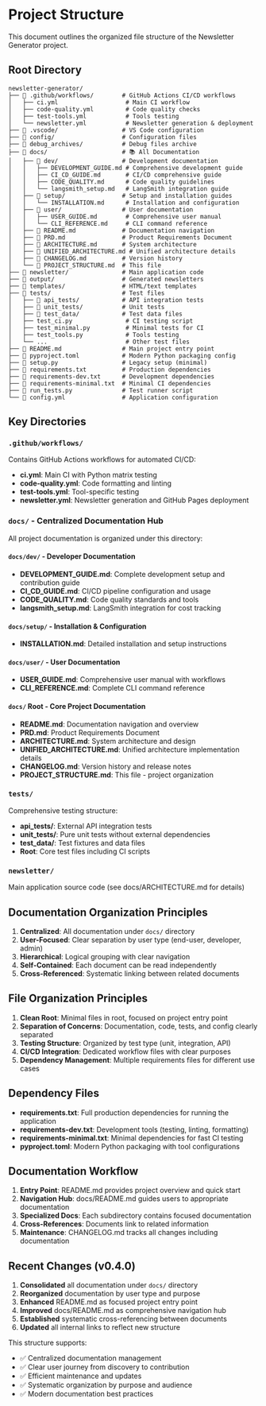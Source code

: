 # Project Structure

This document outlines the organized file structure of the Newsletter Generator project.

## Root Directory

```
newsletter-generator/
├── 📁 .github/workflows/        # GitHub Actions CI/CD workflows
│   ├── ci.yml                   # Main CI workflow
│   ├── code-quality.yml         # Code quality checks
│   ├── test-tools.yml           # Tools testing
│   └── newsletter.yml           # Newsletter generation & deployment
├── 📁 .vscode/                  # VS Code configuration
├── 📁 config/                   # Configuration files
├── 📁 debug_archives/           # Debug files archive
├── 📁 docs/                     # 📚 All Documentation
│   ├── 📁 dev/                  # Development documentation
│   │   ├── DEVELOPMENT_GUIDE.md # Comprehensive development guide
│   │   ├── CI_CD_GUIDE.md       # CI/CD comprehensive guide
│   │   ├── CODE_QUALITY.md      # Code quality guidelines  
│   │   └── langsmith_setup.md   # LangSmith integration guide
│   ├── 📁 setup/                # Setup and installation guides
│   │   └── INSTALLATION.md      # Installation and configuration
│   ├── 📁 user/                 # User documentation
│   │   ├── USER_GUIDE.md        # Comprehensive user manual
│   │   └── CLI_REFERENCE.md     # CLI command reference
│   ├── 📄 README.md             # Documentation navigation
│   ├── 📄 PRD.md                # Product Requirements Document
│   ├── 📄 ARCHITECTURE.md       # System architecture
│   ├── 📄 UNIFIED_ARCHITECTURE.md # Unified architecture details
│   ├── 📄 CHANGELOG.md          # Version history
│   └── 📄 PROJECT_STRUCTURE.md  # This file
├── 📁 newsletter/               # Main application code
├── 📁 output/                   # Generated newsletters
├── 📁 templates/                # HTML/text templates
├── 📁 tests/                    # Test files
│   ├── 📁 api_tests/            # API integration tests
│   ├── 📁 unit_tests/           # Unit tests
│   ├── 📁 test_data/            # Test data files
│   ├── test_ci.py               # CI testing script
│   ├── test_minimal.py          # Minimal tests for CI
│   ├── test_tools.py            # Tools testing
│   └── ...                      # Other test files
├── 📄 README.md                 # Main project entry point
├── 📄 pyproject.toml            # Modern Python packaging config
├── 📄 setup.py                  # Legacy setup (minimal)
├── 📄 requirements.txt          # Production dependencies
├── 📄 requirements-dev.txt      # Development dependencies
├── 📄 requirements-minimal.txt  # Minimal CI dependencies
├── 📄 run_tests.py              # Test runner script
└── 📄 config.yml                # Application configuration
```

## Key Directories

### `.github/workflows/`
Contains GitHub Actions workflows for automated CI/CD:
- **ci.yml**: Main CI with Python matrix testing
- **code-quality.yml**: Code formatting and linting
- **test-tools.yml**: Tool-specific testing 
- **newsletter.yml**: Newsletter generation and GitHub Pages deployment

### `docs/` - Centralized Documentation Hub
All project documentation is organized under this directory:

#### `docs/dev/` - Developer Documentation
- **DEVELOPMENT_GUIDE.md**: Complete development setup and contribution guide
- **CI_CD_GUIDE.md**: CI/CD pipeline configuration and usage
- **CODE_QUALITY.md**: Code quality standards and tools
- **langsmith_setup.md**: LangSmith integration for cost tracking

#### `docs/setup/` - Installation & Configuration
- **INSTALLATION.md**: Detailed installation and setup instructions

#### `docs/user/` - User Documentation  
- **USER_GUIDE.md**: Comprehensive user manual with workflows
- **CLI_REFERENCE.md**: Complete CLI command reference

#### `docs/` Root - Core Project Documentation
- **README.md**: Documentation navigation and overview
- **PRD.md**: Product Requirements Document
- **ARCHITECTURE.md**: System architecture and design
- **UNIFIED_ARCHITECTURE.md**: Unified architecture implementation details
- **CHANGELOG.md**: Version history and release notes
- **PROJECT_STRUCTURE.md**: This file - project organization

### `tests/`
Comprehensive testing structure:
- **api_tests/**: External API integration tests
- **unit_tests/**: Pure unit tests without external dependencies  
- **test_data/**: Test fixtures and data files
- **Root**: Core test files including CI scripts

### `newsletter/`
Main application source code (see docs/ARCHITECTURE.md for details)

## Documentation Organization Principles

1. **Centralized**: All documentation under `docs/` directory
2. **User-Focused**: Clear separation by user type (end-user, developer, admin)
3. **Hierarchical**: Logical grouping with clear navigation
4. **Self-Contained**: Each document can be read independently
5. **Cross-Referenced**: Systematic linking between related documents

## File Organization Principles

1. **Clean Root**: Minimal files in root, focused on project entry point
2. **Separation of Concerns**: Documentation, code, tests, and config clearly separated
3. **Testing Structure**: Organized by test type (unit, integration, API)
4. **CI/CD Integration**: Dedicated workflow files with clear purposes
5. **Dependency Management**: Multiple requirements files for different use cases

## Dependency Files

- **requirements.txt**: Full production dependencies for running the application
- **requirements-dev.txt**: Development tools (testing, linting, formatting)
- **requirements-minimal.txt**: Minimal dependencies for fast CI testing
- **pyproject.toml**: Modern Python packaging with tool configurations

## Documentation Workflow

1. **Entry Point**: README.md provides project overview and quick start
2. **Navigation Hub**: docs/README.md guides users to appropriate documentation
3. **Specialized Docs**: Each subdirectory contains focused documentation
4. **Cross-References**: Documents link to related information
5. **Maintenance**: CHANGELOG.md tracks all changes including documentation

## Recent Changes (v0.4.0)

1. **Consolidated** all documentation under `docs/` directory
2. **Reorganized** documentation by user type and purpose
3. **Enhanced** README.md as focused project entry point
4. **Improved** docs/README.md as comprehensive navigation hub
5. **Established** systematic cross-referencing between documents
6. **Updated** all internal links to reflect new structure

This structure supports:
- ✅ Centralized documentation management
- ✅ Clear user journey from discovery to contribution
- ✅ Efficient maintenance and updates
- ✅ Systematic organization by purpose and audience
- ✅ Modern documentation best practices 